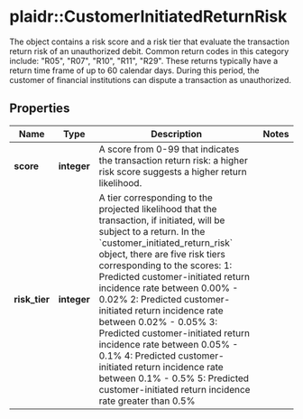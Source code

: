 # plaidr::CustomerInitiatedReturnRisk

The object contains a risk score and a risk tier that evaluate the transaction return risk of an unauthorized debit. Common return codes in this category include: \"R05\", \"R07\", \"R10\", \"R11\", \"R29\". These returns typically have a return time frame of up to 60 calendar days. During this period, the customer of financial institutions can dispute a transaction as unauthorized.

## Properties
Name | Type | Description | Notes
------------ | ------------- | ------------- | -------------
**score** | **integer** | A score from 0-99 that indicates the transaction return risk: a higher risk score suggests a higher return likelihood. | 
**risk_tier** | **integer** | A tier corresponding to the projected likelihood that the transaction, if initiated, will be subject to a return.  In the &#x60;customer_initiated_return_risk&#x60; object, there are five risk tiers corresponding to the scores:   1: Predicted customer-initiated return incidence rate between 0.00% - 0.02%   2: Predicted customer-initiated return incidence rate between 0.02% - 0.05%   3: Predicted customer-initiated return incidence rate between 0.05% - 0.1%   4: Predicted customer-initiated return incidence rate between 0.1% - 0.5%   5: Predicted customer-initiated return incidence rate greater than 0.5%  | 


